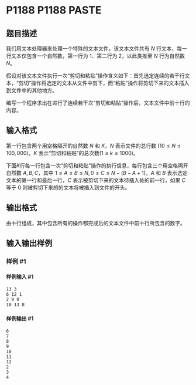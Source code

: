 # P1188 P1188 PASTE

## 题目描述

我们用文本处理器来处理一个特殊的文本文件，该文本文件共有 $N$ 行文本，每一行文本仅包含一个自然数，第一行为 $1$、第二行为 $2$，以此类推至 $N$ 行为自然数 $N$。

假设对该文本文件执行一次“剪切和粘贴”操作含义如下：首先选定连续的若干行文本，“剪切”操作将选定的文本从文件中剪下，而“粘贴”操作将剪切下来的文本插入到文件中的其他地方。

编写一个程序求出在进行了连续若干次“剪切和粘贴”操作后，文本文件中前十行的内容。


## 输入格式

第一行包含两个用空格隔开的自然数 $N$ 和 $K$，$N$ 表示文件的总行数 $(10≤N≤100,000)$，$K$ 表示“剪切和粘贴”的总次数$(1≤k≤1000)$。

下面$K$行每一行包含一次“剪切和粘贴”操作的执行信息，每行包含三个用空格隔开自然数 $A,B,C$，其中 $1≤A≤B≤N,0≤C≤N-(B-A+1)$。$A$ 和 $B$ 表示选定文本的第一行和最后一行，$C$ 表示被剪切下来的文本待插入处的前一行，如果 $C$ 等于 $0$ 则被剪切下来的的文本将被插入到文件的开头。


## 输出格式

由十行组成，其中包含所有的操作都完成后的文本文件中前十行所包含的数字。


## 输入输出样例

### 样例 #1

#### 样例输入 #1

```
13 3
6 12 1
2 9 0
10 13 8
```

#### 样例输出 #1

```
6
7
8
9
10
11
12
2
3
4
```
